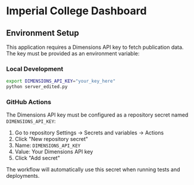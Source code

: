 # Imperial College Dashboard

## Environment Setup

This application requires a Dimensions API key to fetch publication data. The key must be provided as an environment variable:

### Local Development
```bash
export DIMENSIONS_API_KEY="your_key_here"
python server_edited.py
```

### GitHub Actions
The Dimensions API key must be configured as a repository secret named `DIMENSIONS_API_KEY`:

1. Go to repository Settings → Secrets and variables → Actions
2. Click "New repository secret"
3. Name: `DIMENSIONS_API_KEY`
4. Value: Your Dimensions API key
5. Click "Add secret"

The workflow will automatically use this secret when running tests and deployments.